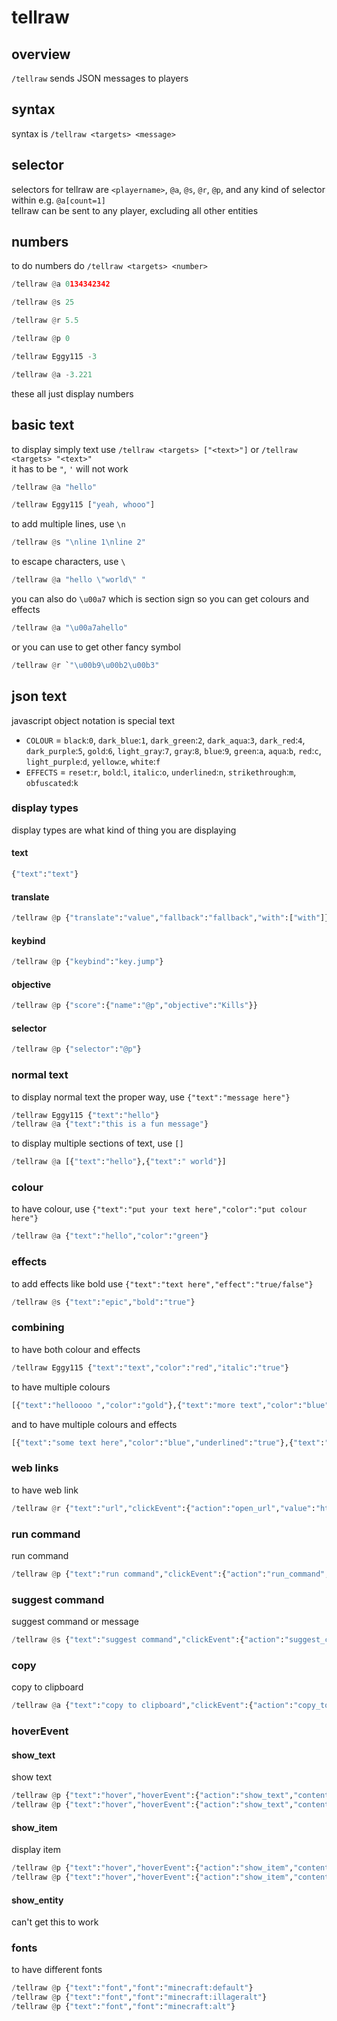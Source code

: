 # tellraw

## overview

`/tellraw` sends JSON messages to players

## syntax

syntax is `/tellraw <targets> <message>`

## selector

selectors for tellraw are `<playername>`, `@a`, `@s`, `@r`, `@p`, and any kind of selector within e.g. `@a[count=1]`    
tellraw can be sent to any player, excluding all other entities    

## numbers

to do numbers do `/tellraw <targets> <number>`   

```py
/tellraw @a 0134342342

/tellraw @s 25

/tellraw @r 5.5

/tellraw @p 0

/tellraw Eggy115 -3

/tellraw @a -3.221
```
   
these all just display numbers

## basic text

to display simply text use `/tellraw <targets> ["<text>"]` or `/tellraw <targets> "<text>"`       
it has to be `"`, `'` will not work  
 
```py
/tellraw @a "hello"

/tellraw Eggy115 ["yeah, whooo"]
```

to add multiple lines, use `\n`

```py
/tellraw @s "\nline 1\nline 2"
```

to escape characters, use `\`

```py
/tellraw @a "hello \"world\" "
```

you can also do `\u00a7` which is section sign so you can get colours and effects

```py
/tellraw @a "\u00a7ahello"
```

or you can use to get other fancy symbol

```py
/tellraw @r `"\u00b9\u00b2\u00b3"
```     


## json text

javascript object notation is special text    
   
- `COLOUR` = `black`:`0`, `dark_blue`:`1`, `dark_green`:`2`, `dark_aqua`:`3`, `dark_red`:`4`, `dark_purple`:`5`, `gold`:`6`, `light_gray`:`7`, `gray`:`8`, `blue`:`9`, `green`:`a`, `aqua`:`b`, `red`:`c`, `light_purple`:`d`, `yellow`:`e`, `white`:`f`
- `EFFECTS` = `reset`:`r`, `bold`:`l`, `italic`:`o`, `underlined`:`n`, `strikethrough`:`m`, `obfuscated`:`k`

### display types

display types are what kind of thing you are displaying

#### text

```py
{"text":"text"}
```

#### translate

```py
/tellraw @p {"translate":"value","fallback":"fallback","with":["with"]}
```

#### keybind

```py
/tellraw @p {"keybind":"key.jump"}
```

#### objective

```py
/tellraw @p {"score":{"name":"@p","objective":"Kills"}}
```

#### selector

```py
/tellraw @p {"selector":"@p"}
```


### normal text 

to display normal text the proper way, use `{"text":"message here"}`

```py
/tellraw Eggy115 {"text":"hello"}
/tellraw @a {"text":"this is a fun message"}
```

to display multiple sections of text, use `[]`

```py
/tellraw @a [{"text":"hello"},{"text":" world"}]
```
    
### colour 

to have colour, use `{"text":"put your text here","color":"put colour here"}`    

```py
/tellraw @a {"text":"hello","color":"green"}
```
    
### effects 

to add effects like bold use `{"text":"text here","effect":"true/false"}`     

```py
/tellraw @s {"text":"epic","bold":"true"}
```
        
### combining

to have both colour and effects

```py
/tellraw Eggy115 {"text":"text","color":"red","italic":"true"}
```

to have multiple colours    

```py
[{"text":"helloooo ","color":"gold"},{"text":"more text","color":"blue"}]
```
    
and to have multiple colours and effects

```py
[{"text":"some text here","color":"blue","underlined":"true"},{"text":" and more text","color":"light_purple","obfuscated":"false"}]
```
    
### web links 

to have web link

```py
/tellraw @r {"text":"url","clickEvent":{"action":"open_url","value":"https://github.com/Eggy115"}}
```
   
### run command 

run command

```py
/tellraw @p {"text":"run command","clickEvent":{"action":"run_command","value":"say hello"}}
```
   
### suggest command 

suggest command or message

```py
/tellraw @s {"text":"suggest command","clickEvent":{"action":"suggest_command","value":"/say hello"}}
```
    
### copy 

copy to clipboard

```py
/tellraw @a {"text":"copy to clipboard","clickEvent":{"action":"copy_to_clipboard","value":"i just got copied"}}
```
    
### hoverEvent 

#### show_text

show text

```py
/tellraw @p {"text":"hover","hoverEvent":{"action":"show_text","contents":[{"text":"hello"}]}}
/tellraw @p {"text":"hover","hoverEvent":{"action":"show_text","contents":[{"text":"hello"}]}}
```

#### show_item

display item

```py
/tellraw @p {"text":"hover","hoverEvent":{"action":"show_item","contents":"diamond"}}
/tellraw @p {"text":"hover","hoverEvent":{"action":"show_item","contents":"dirt"}}
```

#### show_entity

can't get this to work

### fonts

to have different fonts

```py
/tellraw @p {"text":"font","font":"minecraft:default"}
/tellraw @p {"text":"font","font":"minecraft:illageralt"}
/tellraw @p {"text":"font","font":"minecraft:alt"}
```  
